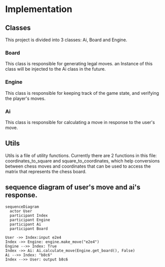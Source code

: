 # Implementation

## Classes
This project is divided into 3 classes: Ai, Board and Engine.

### Board
This class is responsible for generating legal moves. an Instance of this class will be injected to the Ai class in the future.

### Engine
This class is responsible for keeping track of the game state, and verifying the player's moves.

### Ai
This class is responsible for calculating a move in response to the user's move.

## Utils

Utils is a file of utility functions. Currently there are 2 functions in this file: coordinates_to_square and square_to_coordinates, which help conversions between chess moves and coordinates that can be used to access the matrix that represents the chess board.

## sequence diagram of user's move and ai's response.


```mermaid
sequenceDiagram
  actor User
  participant Index
  participant Engine
  participant Ai
  participant Board

User ->> Index:input e2e4
Index ->> Engine: engine.make_move("e2e4")
Engine -->> Index: True
Index ->> Ai: Ai.calculate_move(Engine.get_board(), False)
Ai -->> Index: "b8c6"
Index -->> User: output b8c6
  ```
